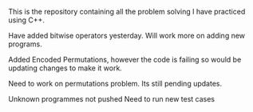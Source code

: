 This is the repository containing all the problem solving I have practiced using C++.

Have added bitwise operators yesterday. Will work more on adding new programs.

Added Encoded Permutations, however the code is failing so would be updating changes to make it work.

Need to work on permutations problem. Its still pending updates.

Unknown programmes not pushed
Need to run new test cases
